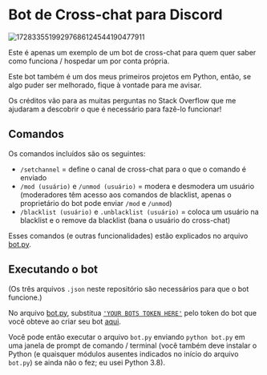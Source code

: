 # Bot de Cross-chat para Discord

![17283355199297686124544190477911](https://github.com/user-attachments/assets/20dfea0d-08ec-45b1-9528-7dd669a49aed)

Este é apenas um exemplo de um bot de cross-chat para quem quer saber como funciona / hospedar um por conta própria.

Este bot também é um dos meus primeiros projetos em Python, então, se algo puder ser melhorado, fique à vontade para me avisar.

Os créditos vão para as muitas perguntas no Stack Overflow que me ajudaram a descobrir o que é necessário para fazê-lo funcionar!

## Comandos
Os comandos incluídos são os seguintes:
- `/setchannel` = define o canal de cross-chat para o que o comando é enviado
- `/mod (usuário)` e `/unmod (usuário)` = modera e desmodera um usuário (moderadores têm acesso aos comandos de blacklist, apenas o proprietário do bot pode enviar `/mod` e `/unmod`)
- `/blacklist (usuário)` e `.unblacklist (usuário)` = coloca um usuário na blacklist e o remove da blacklist (bana o usuário do cross-chat)

Esses comandos (e outras funcionalidades) estão explicados no arquivo [bot.py](https://github.com/go-off-i-guess/cross-chat/blob/master/bot.py).

## Executando o bot
(Os três arquivos `.json` neste repositório são necessários para que o bot funcione.)

No arquivo [bot.py](https://github.com/go-off-i-guess/cross-chat/blob/master/bot.py), substitua [`'YOUR BOTS TOKEN HERE'`](https://github.com/go-off-i-guess/cross-chat/blob/master/bot.py#L6) pelo token do bot que você obteve ao criar seu bot [aqui](https://discord.com/developers/applications).

Você pode então executar o arquivo `bot.py` enviando `python bot.py` em uma janela de prompt de comando / terminal (você também deve instalar o Python (e quaisquer módulos ausentes indicados no início do arquivo `bot.py`) se ainda não o fez; eu usei Python 3.8).
